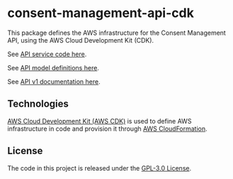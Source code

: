 # consent-management-api-cdk
This package defines the AWS infrastructure for the Consent Management API, using the AWS Cloud Development Kit (CDK).

See [API service code here](https://github.com/Consent-Management-Platform/consent-management-api).

See [API model definitions here](https://github.com/Consent-Management-Platform/consent-management-api-models/).

See [API v1 documentation here](https://consent-management-platform.github.io/consent-management-api-models/v1/docs.html).

## Technologies
[AWS Cloud Development Kit (AWS CDK)](https://docs.aws.amazon.com/cdk/) is used to define AWS infrastructure in code and provision it through [AWS CloudFormation](https://aws.amazon.com/cloudformation/).

## License
The code in this project is released under the [GPL-3.0 License](LICENSE).

